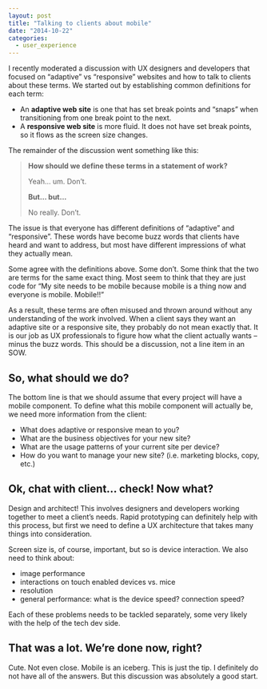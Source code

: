 ```yaml
---
layout: post
title: "Talking to clients about mobile"
date: "2014-10-22"
categories:
  - user_experience
---
```


I recently moderated a discussion with UX designers and developers that focused on “adaptive” vs “responsive” websites and how to talk to clients about these terms.  We started out by establishing common definitions for each term:

* An __adaptive web site__ is one that has set break points and “snaps” when transitioning from one break point to the next.
* A __responsive web site__ is more fluid. It does not have set break points, so it flows as the screen size changes.

The remainder of the discussion went something like this:

<blockquote>
  <p><b>How should we define these terms in a statement of work?</b></p>
  <p>Yeah… um.  Don’t.</p>
  <p><b>But... but...</b></p>
  <p>No really.  Don’t.</p>
</blockquote>

The issue is that everyone has different definitions of “adaptive” and “responsive”. These words have become buzz words that clients have heard and want to address, but most have different impressions of what they actually mean.

Some agree with the definitions above. Some don’t. Some think that the two are terms for the same exact thing. Most seem to think that they are just code for “My site needs to be mobile because mobile is a thing now and everyone is mobile. Mobile!!”

As a result, these terms are often misused and thrown around without any understanding of the work involved. When a client says they want an adaptive site or a responsive site, they probably do not mean exactly that. It is our job as UX professionals to figure how what the client actually wants – minus the buzz words. This should be a discussion, not a line item in an SOW.

## So, what should we do?

The bottom line is that we should assume that every project will have a mobile component.  To define what this mobile component will actually be, we need more information from the client:

* What does adaptive or responsive mean to you?
* What are the business objectives for your new site?
* What are the usage patterns of your current site per device?
* How do you want to manage your new site? (i.e. marketing blocks, copy, etc.)

## Ok, chat with client… check! Now what?

Design and architect!  This involves designers and developers working together to meet a client’s needs.  Rapid prototyping can definitely help with this process, but first we need to define a UX architecture that takes many things into consideration.

Screen size is, of course, important, but so is device interaction. We also need to think about:

* image performance
* interactions on touch enabled devices vs. mice
* resolution
* general performance: what is the device speed? connection speed?

Each of these problems needs to be tackled separately, some very likely with the help of the tech dev side.

## That was a lot. We’re done now, right?

Cute. Not even close.  Mobile is an iceberg.  This is just the tip.  I definitely do not have all of the answers.  But this discussion was absolutely a good start.
